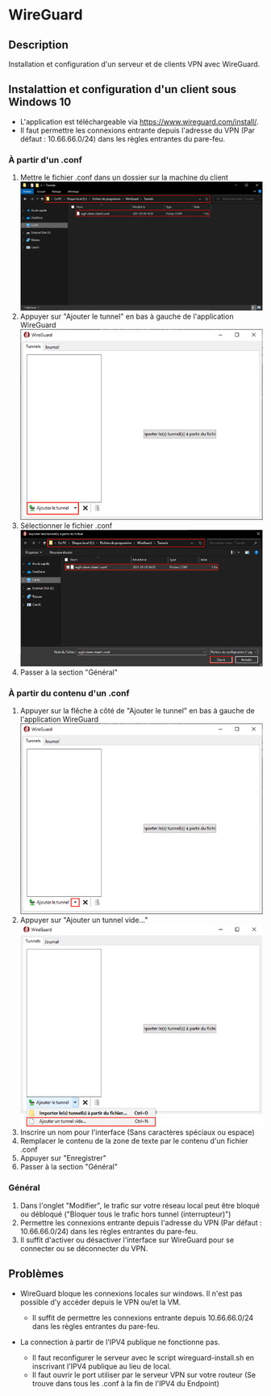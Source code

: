 # WireGuard
## Description
Installation et configuration d'un serveur et de clients VPN avec WireGuard.

## Instalattion et configuration d'un client sous Windows 10
*	L'application est téléchargeable via https://www.wireguard.com/install/.
*	Il faut permettre les connexions entrante depuis l'adresse du VPN (Par défaut : 10.66.66.0/24) dans les règles entrantes du pare-feu.

### À partir d'un .conf
1.	Mettre le fichier .conf dans un dossier sur la machine du client
![Alt text](Captures/Capture1-1.bmp?raw=true)
2.	Appuyer sur "Ajouter le tunnel" en bas à gauche de l'application WireGuard
![Alt text](Captures/Capture1-2.bmp?raw=true)
3.	Sélectionner le fichier .conf
![Alt text](Captures/Capture1-3.bmp?raw=true)
4.	Passer à la section "Général"

### À partir du contenu d'un .conf
1.	Appuyer sur la flêche à côté de "Ajouter le tunnel" en bas à gauche de l'application WireGuard
![Alt text](Captures/Capture2-1.bmp?raw=true)
2.	Appuyer sur "Ajouter un tunnel vide..."
![Alt text](Captures/Capture2-2.bmp?raw=true)
3.	Inscrire un nom pour l'interface (Sans caractères spéciaux ou espace)
4.	Remplacer le contenu de la zone de texte par le contenu d'un fichier .conf
5.	Appuyer sur "Enregistrer"
6.	Passer à la section "Général"

### Général
1.	Dans l'onglet "Modifier", le trafic sur votre réseau local peut être bloqué ou débloqué ("Bloquer tous le trafic hors tunnel (interrupteur)")
2. 	Permettre les connexions entrante depuis l'adresse du VPN (Par défaut : 10.66.66.0/24) dans les règles entrantes du pare-feu.
3.	Il suffit d'activer ou désactiver l'interface sur WireGuard pour se connecter ou se déconnecter du VPN.
	
## Problèmes
*	WireGuard bloque les connexions locales sur windows. Il n'est pas possible d'y accéder depuis le VPN ou/et la VM.
	*	Il suffit de permettre les connexions entrante depuis 10.66.66.0/24 dans les règles entrantes du pare-feu.
	
*	La connection à partir de l'IPV4 publique ne fonctionne pas.
	*	Il faut reconfigurer le serveur avec le script wireguard-install.sh en inscrivant l'IPV4 publique au lieu de local.
	*	Il faut ouvrir le port utiliser par le serveur VPN sur votre routeur (Se trouve dans tous les .conf à la fin de l'IPV4 du Endpoint)